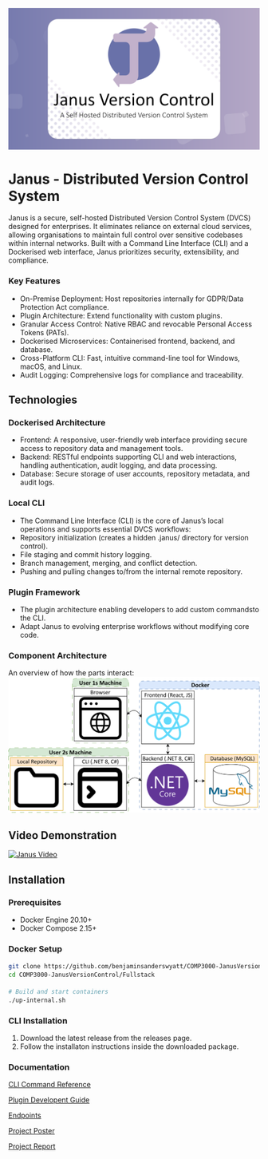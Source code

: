 ![Banner](/banner.png)

# Janus - Distributed Version Control System
Janus is a secure, self-hosted Distributed Version Control System (DVCS) designed for enterprises. It eliminates reliance on external cloud services, allowing organisations to maintain full control over sensitive codebases within internal networks. Built with a Command Line Interface (CLI) and a Dockerised web interface, Janus prioritizes security, extensibility, and compliance.

### Key Features
- On-Premise Deployment: Host repositories internally for GDPR/Data Protection Act compliance.
- Plugin Architecture: Extend functionality with custom plugins.
- Granular Access Control: Native RBAC and revocable Personal Access Tokens (PATs).
- Dockerised Microservices: Containerised frontend, backend, and database.
- Cross-Platform CLI: Fast, intuitive command-line tool for Windows, macOS, and Linux.
- Audit Logging: Comprehensive logs for compliance and traceability.


## Technologies

### Dockerised Architecture

- Frontend: A responsive, user-friendly web interface providing secure access to repository data and management tools.
- Backend: RESTful endpoints supporting CLI and web interactions, handling authentication, audit logging, and data processing.
- Database: Secure storage of user accounts, repository metadata, and audit logs.

### Local CLI

- The Command Line Interface (CLI) is the core of Janus’s local operations and supports essential DVCS workflows:
- Repository initialization (creates a hidden .janus/ directory for version control).
- File staging and commit history logging.
- Branch management, merging, and conflict detection.
- Pushing and pulling changes to/from the internal remote repository.

### Plugin Framework

- The plugin architecture enabling developers to add custom commandsto the CLI.
- Adapt Janus to evolving enterprise workflows without modifying core code.

### Component Architecture

An overview of how the parts interact:
![System Architecure Diagram](/Documentation/Diagrams/System_Architecture_Diagram.png)

## Video Demonstration
[![Janus Video](https://img.youtube.com/vi/7Hoq75ns3S4/0.jpg)](https://youtu.be/7Hoq75ns3S4)

## Installation

### Prerequisites
- Docker Engine 20.10+
- Docker Compose 2.15+

### Docker Setup
```bash
git clone https://github.com/benjaminsanderswyatt/COMP3000-JanusVersionControl.git
cd COMP3000-JanusVersionControl/Fullstack

# Build and start containers
./up-internal.sh
```

### CLI Installation
1. Download the latest release from the releases page.
2. Follow the installaton instructions inside the downloaded package.


### Documentation
[CLI Command Reference](/Documentation/CLI_DOCUMENTATION.md)

[Plugin Developent Guide](/Documentation/PLUGIN_DEVELOPMENT_GUIDE.md)

[Endpoints](/Documentation/API_ENDPOINTS.md)

[Project Poster](/Documentation/Poster/10808929.jpg)

[Project Report](/Documentation/Report/Janus_Version_Control_Report.pdf)

